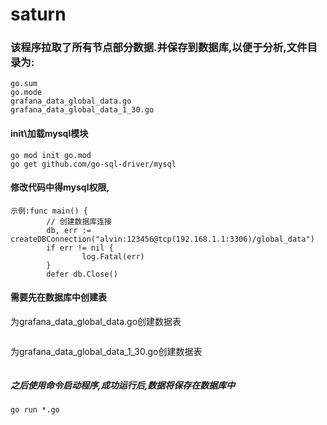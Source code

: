 # saturn
### 该程序拉取了所有节点部分数据.并保存到数据库,以便于分析,文件目录为:
````
go.sum
go.mode
grafana_data_global_data.go
grafana_data_global_data_1_30.go
````
#### init\加载mysql模块
````
go mod init go.mod
go get github.com/go-sql-driver/mysql
````
#### 修改代码中得mysql权限,
````
示例:func main() {
        // 创建数据库连接
        db, err := createDBConnection("alvin:123456@tcp(192.168.1.1:3306)/global_data")
        if err != nil {
                log.Fatal(err)
        }
        defer db.Close()
````
#### 需要先在数据库中创建表
为grafana_data_global_data.go创建数据表
````

````
为grafana_data_global_data_1_30.go创建数据表
````
````
##### 之后使用命令启动程序,成功运行后,数据将保存在数据库中
````
go run *.go
````
